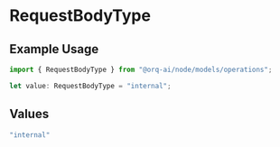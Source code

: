 # RequestBodyType

## Example Usage

```typescript
import { RequestBodyType } from "@orq-ai/node/models/operations";

let value: RequestBodyType = "internal";
```

## Values

```typescript
"internal"
```